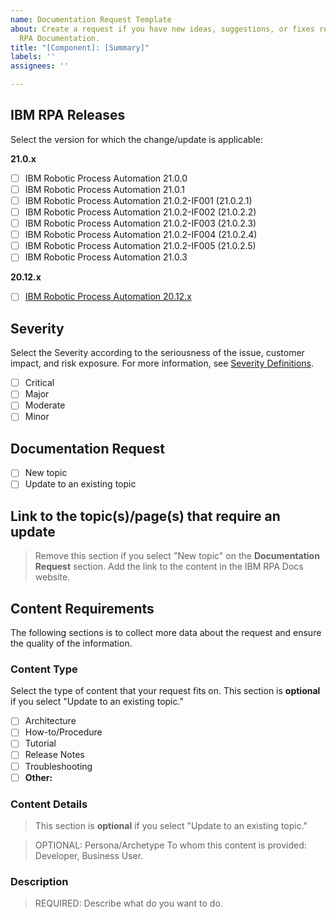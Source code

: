 ```yaml
---
name: Documentation Request Template
about: Create a request if you have new ideas, suggestions, or fixes related to IBM
  RPA Documentation.
title: "[Component]: [Summary]"
labels: ''
assignees: ''

---
```


## IBM RPA Releases

Select the version for which the change/update is applicable:

**21.0.x**

* [ ] IBM Robotic Process Automation 21.0.0
* [ ] IBM Robotic Process Automation 21.0.1
* [ ] IBM Robotic Process Automation 21.0.2-IF001 (21.0.2.1)
* [ ] IBM Robotic Process Automation 21.0.2-IF002 (21.0.2.2)
* [ ] IBM Robotic Process Automation 21.0.2-IF003 (21.0.2.3)
* [ ] IBM Robotic Process Automation 21.0.2-IF004 (21.0.2.4)
* [ ] IBM Robotic Process Automation 21.0.2-IF005 (21.0.2.5)
* [ ] IBM Robotic Process Automation 21.0.3

**20.12.x**

* [ ] [IBM Robotic Process Automation 20.12.x](https://www.ibm.com/docs/en/rpa/20.12?topic=release-notes)

## Severity

Select the Severity according to the seriousness of the issue, customer impact, and risk exposure. For more information, see [Severity Definitions](https://github.com/IBM/rpa-docs-feedback/wiki/Severity-Definitions).

* [ ] Critical
* [ ] Major
* [ ] Moderate
* [ ] Minor

## Documentation Request

* [ ] New topic
* [ ] Update to an existing topic

## Link to the topic(s)/page(s) that require an update

> Remove this section if you select "New topic" on the **Documentation Request** section.
> Add the link to the content in the IBM RPA Docs website.

## Content Requirements

The following sections is to collect more data about the request and ensure the quality of the information.

### Content Type 

Select the type of content that your request fits on. This section is **optional** if you select "Update to an existing topic."

* [ ] Architecture
* [ ] How-to/Procedure
* [ ] Tutorial
* [ ] Release Notes
* [ ] Troubleshooting
* [ ] **Other:**

### Content Details 

> This section is **optional** if you select "Update to an existing topic."

> OPTIONAL: Persona/Archetype
> To whom this content is provided: Developer, Business User.

### Description

> REQUIRED: Describe what do you want to do.
